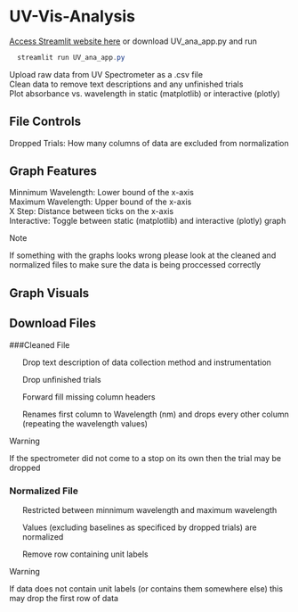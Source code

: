 # UV-Vis-Analysis
[Access Streamlit website here](https://uv-vis-analysis-uuozfjbh5atnrzf6lzvzla.streamlit.app/)
or download UV_ana_app.py and run 
```powershell
  streamlit run UV_ana_app.py
```

Upload raw data from UV Spectrometer as a .csv file <br> 
Clean data to remove text descriptions and any unfinished trials <br> 
Plot absorbance vs. wavelength in static (matplotlib) or interactive (plotly) 

## File Controls
Dropped Trials: How many columns of data are excluded from normalization <br> 

## Graph Features
Minnimum Wavelength: Lower bound of the x-axis <br> 
Maximum Wavelength: Upper bound of the x-axis <br> 
X Step: Distance between ticks on the x-axis <br> 
Interactive: Toggle between static (matplotlib) and interactive (plotly) graph

> [!NOTE]
> If something with the graphs looks wrong please look at the cleaned and normalized files to make sure the data is being proccessed correctly

## Graph Visuals


## Download Files
###Cleaned File
<ul> Drop text description of data collection method and instrumentation </ul>
<ul> Drop unfinished trials </ul>
<ul> Forward fill missing column headers</ul>
<ul> Renames first column to Wavelength (nm) and drops every other column (repeating the wavelength values) </ul>

> [!WARNING]
> If the spectrometer did not come to a stop on its own then the trial may be dropped

### Normalized File
<ul> Restricted between minnimum wavelength and maximum wavelength</ul>
<ul> Values (excluding baselines as specificed by dropped trials) are normalized </ul>
<ul> Remove row containing unit labels </ul>

> [!WARNING]
> If data does not contain unit labels (or contains them somewhere else) this may drop the first row of data




